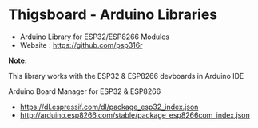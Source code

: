 # Thigsboard - Arduino Libraries

* Arduino Library for ESP32/ESP8266 Modules  
* Website : https://github.com/psp316r

**Note:**

This library works with the ESP32 & ESP8266 devboards in Arduino IDE

Arduino Board Manager for ESP32 & ESP8266
* https://dl.espressif.com/dl/package_esp32_index.json
* http://arduino.esp8266.com/stable/package_esp8266com_index.json
 

 
